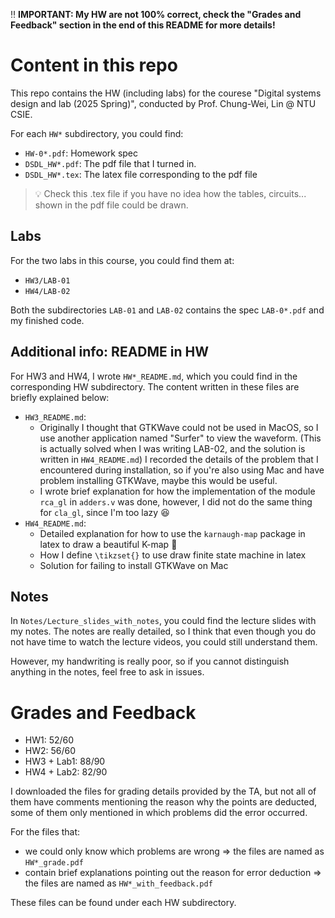 :bangbang: **IMPORTANT: My HW are not 100% correct, check the "Grades and Feedback" section in the end of this README for more details!**

# Content in this repo

This repo contains the HW (including labs) for the courese "Digital systems design and lab (2025 Spring)", conducted by Prof. Chung-Wei, Lin @ NTU CSIE.

For each `HW*` subdirectory, you could find:

- `HW-0*.pdf`: Homework spec
- `DSDL_HW*.pdf`: The pdf file that I turned in.
- `DSDL_HW*.tex`: The latex file corresponding to the pdf file
> :bulb: Check this .tex file if you have no idea how the tables, circuits... shown in the pdf file could be drawn.

## Labs

For the two labs in this course, you could find them at:
- `HW3/LAB-01`
- `HW4/LAB-02`

Both the subdirectories `LAB-01` and `LAB-02` contains the spec `LAB-0*.pdf` and my finished code.

## Additional info: README in HW 

For HW3 and HW4, I wrote `HW*_README.md`, which you could find in the corresponding HW subdirectory.
The content written in these files are briefly explained below:

- `HW3_README.md`: 
    - Originally I thought that GTKWave could not be used in MacOS, so I use another application named "Surfer" to view the waveform. (This is actually solved when I was writing LAB-02, and the solution is written in `HW4_README.md`) I recorded the details of the problem that I encountered during installation, so if you're also using Mac and have problem installing GTKWave, maybe this would be useful.
    - I wrote brief explanation for how the implementation of the module `rca_gl` in `adders.v` was done, however, I did not do the same thing for `cla_gl`, since I'm too lazy :laughing:
- `HW4_README.md`: 
    - Detailed explanation for how to use the `karnaugh-map` package in latex to draw a beautiful K-map :cherry_blossom:
    - How I define `\tikzset{}` to use draw finite state machine in latex
    - Solution for failing to install GTKWave on Mac

## Notes

In `Notes/Lecture_slides_with_notes`, you could find the lecture slides with my notes.
The notes are really detailed, so I think that even though you do not have time to watch the lecture videos, you could still understand them.

However, my handwriting is really poor, so if you cannot distinguish anything in the notes, feel free to ask in issues.

# Grades and Feedback

- HW1: 52/60
- HW2: 56/60
- HW3 + Lab1: 88/90
- HW4 + Lab2: 82/90

I downloaded the files for grading details provided by the TA, but not all of them have comments mentioning the reason why the points are deducted, some of them only mentioned in which problems did the error occurred.

For the files that:
- we could only know which problems are wrong $\Rightarrow$ the files are named as `HW*_grade.pdf`
- contain brief explanations pointing out the reason for error deduction $\Rightarrow$ the files are named as `HW*_with_feedback.pdf`

These files can be found under each HW subdirectory.